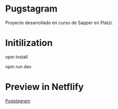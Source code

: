 # Pugstagram
Proyecto desarrollado en curso de Sapper en Platzi.

# Initilization
npm install

npm run dev

# Preview in Netflify

[Pugstagram](https://pedantic-johnson-572e76.netlify.app/)
